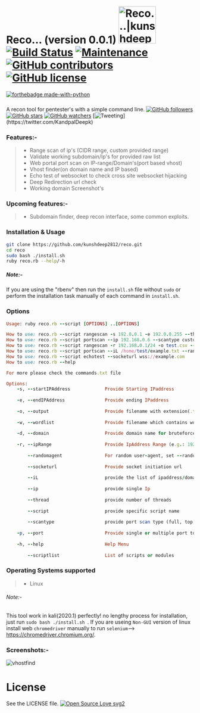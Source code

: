 # Reco... (version 0.0.1)  <a href="https://kunshdeep.com"><img src="https://user-images.githubusercontent.com/40362096/78559302-ca3dcd80-7831-11ea-91e4-7161c644d0ef.png" width=100px alt="Reco...|kunshdeep"></a>[![Build Status](https://travis-ci.org/kunshdeep2812/reco.svg?branch=master)](https://travis-ci.org/kunshdeep2812/reco) [![Maintenance](https://img.shields.io/badge/Maintained%3F-yes-green.svg)](https://github.com/kunshdeep2812/reco/pulse) [![GitHub contributors](https://img.shields.io/github/contributors/kunshdeep2812/reco)](https://github.com/kunshdeep2812/reco/graphs/contributors) [![GitHub license](https://img.shields.io/github/license/kunshdeep2812/reco.svg)](https://github.com/kunshdeep2812/reco/blob/master/LICENSE)
[![forthebadge made-with-python](http://ForTheBadge.com/images/badges/made-with-ruby.svg)](https://www.ruby-lang.org/en/)
### 
A recon tool for pentester's with a simple command line.  [![GitHub followers](https://img.shields.io/github/followers/kunshdeep2812.svg?style=social&label=Follow&maxAge=2592000)](https://github.com/kunshdeep2812?tab=followers)   [![GitHub stars](https://img.shields.io/github/stars/kunshdeep2812/reco.svg?style=social&label=Star&maxAge=2592000)](https://github.com/kunshdeep2812/reco/stargazers)   [![GitHub watchers](https://img.shields.io/github/watchers/kunshdeep2812/reco.svg?style=social&label=Watch&maxAge=2592000)](https://github.com/kunshdeep2812/reco/watchers)    [![Tweeting](https://img.shields.io/twitter/url/http/shields.io.svg?)](https://twitter.com/KandpalDeepk)
### Features:-
  > - Range scan of ip's (CIDR range, custom provided range)
  > - Validate working subdomain/Ip's for provided raw list
  > - Web portal port scan on IP-range/Domain's(port based vhost)
  > - Vhost finder(on domain name and IP based)
  > - Echo test of websocket to check cross site websocket hijacking
  > - Deep Redirection url check
  > - Working domain Screenshot's
### Upcoming features:-
> - Subdomain finder, deep recon interface, some common exploits.
### Installation & Usage
```sh
git clone https://github.com/kunshdeep2812/reco.git
cd reco
sudo bash ./install.sh
ruby reco.rb --help/-h
```
##### Note:- 
If you are using the "rbenv" then run the ```install.sh``` file without ```sudo``` or perform the installation task manually of each command in ```install.sh```.

### Options
```ruby
Usage: ruby reco.rb --script [OPTIONS] ..[OPTIONS]

How to use: reco.rb --script rangescan -s 192.0.0.1 -e 192.0.0.255 --thread 10
How to use: reco.rb --script portscan --ip 192.168.0.6 --scantype custom -p 80,443,23 --thread 40
How to use: reco.rb --script rangescan -r 192.168.0.1/24 -o test.csv --thread 10
How to use: reco.rb --script portscan --iL /home/test/example.txt --randomagent true --thread 50 -o example.txt
How to use: reco.rb --script echotest --socketurl wss://example.com
How to use: reco.rb --help

For more please check the commands.txt file

Options: 
    -s, --startIPAddress             Provide Starting IPaddress
                                                                                                                                                                      
    -e, --endIPAddress               Provide ending IPaddress
                                                                                                                                                                      
    -o, --output                     Provide filename with extension(.txt)
                                                                                                                                                                      
    -w, --wordlist                   Provide filename which contains wordlist
                                                                                                                                                                      
    -d, --domain                     Provide domain name for bruteforce subdomain
                                                                                                                                                                      
    -r, --ipRange                    Provide IpAddress Range (e.g.: 192.0.168.1/24)
                                                                                                                                                                      
        --randomagent                For random user-agent, set --randomagent true
                                                                                                                                                                      
        --socketurl                  Provide socket initiation url
                                                                                                                                                                      
        --iL                         provide the list of ipaddress/domain-name file
                                                                                                                                                                      
        --ip                         provide single Ip
                                                                                                                                                                      
        --thread                     provide number of threads
                                                                                                                                                                      
        --script                     provide specific script name
                                                                                                                                                                      
        --scantype                   provide port scan type (full, top, custom)
                                                                                                                                                                      
    -p, --port                       Provide single or multiple port to scan
                                                                                                                                                                      
    -h, --help                       Help Menu
                                                                                                                                                                      
        --scriptlist                 List of scripts or modules

```
### Operating Systems supported
> - Linux
###### Note:- 
This tool work in kali(2020.1) perfectly! no lengthy process for installation, just run ```sudo bash ./install.sh ```.
If you are useing ```Non-GUI``` version of linux install web ```chromedriver``` manually to run ```selenium```--> https://chromedriver.chromium.org/.

### Screenshots:-

![vhostfind](![vhost1](https://user-images.githubusercontent.com/40362096/132621448-908dc886-ea1e-4057-bd2e-8d266c0f3d12.png))

# License
See the LICENSE file. [![Open Source Love svg2](https://badges.frapsoft.com/os/v2/open-source.svg?v=103)](https://github.com/kunshdeep2812/reco/)
